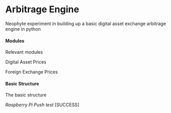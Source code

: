 # Arbitrage Engine

Neophyte experiment in building up a basic digital asset exchange arbitrage engine in python

#### Modules
Relevant modules

Digital Asset Prices

Foreign Exchange Prices

#### Basic Structure
The basic structure


*Raspberry Pi Push test*
[SUCCESS]
